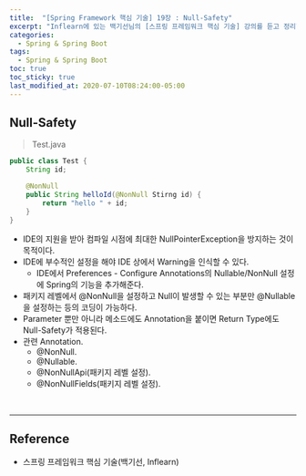 ```yaml
---
title:  "[Spring Framework 핵심 기술] 19장 : Null-Safety"
excerpt: "Inflearn에 있는 백기선님의 [스프링 프레임워크 핵심 기술] 강의를 듣고 정리한 필기이다."
categories:
  - Spring & Spring Boot
tags:
  - Spring & Spring Boot
toc: true
toc_sticky: true
last_modified_at: 2020-07-10T08:24:00-05:00
---
```


## Null-Safety


> Test.java

```java
public class Test {
	String id;

	@NonNull
	public String helloId(@NonNull Stirng id) {
		return "hello " + id;
	}
}
```

* IDE의 지원을 받아 컴파일 시점에 최대한 NullPointerException을 방지하는 것이 목적이다.
* IDE에 부수적인 설정을 해야 IDE 상에서 Warning을 인식할 수 있다.
	* IDE에서 Preferences - Configure Annotations의 Nullable/NonNull 설정에 Spring의 기능을 추가해준다.
* 패키지 레벨에서 @NonNull을 설정하고 Null이 발생할 수 있는 부분만 @Nullable을 설정하는 등의 코딩이 가능하다.
* Parameter 뿐만 아니라 메소드에도 Annotation을 붙이면 Return Type에도 Null-Safety가 적용된다.
* 관련 Annotation.
	* @NonNull.
	* @Nullable.
	* @NonNullApi(패키지 레벨 설정).
	* @NonNullFields(패키지 레벨 설정).

<br>

---

## Reference

*	스프링 프레임워크 핵심 기술(백기선, Inflearn)

